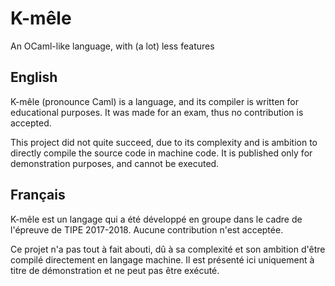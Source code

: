 # K-mêle

An OCaml-like language, with (a lot) less features

## English

K-mêle (pronounce Caml) is a language, and its compiler is written for educational purposes. It was made for an exam, thus no contribution is accepted.

This project did not quite succeed, due to its complexity and is ambition to directly compile the source code in machine code.
It is published only for demonstration purposes, and cannot be executed.

## Français

K-mêle est un langage qui a été développé en groupe dans le cadre de l'épreuve de TIPE 2017-2018.
Aucune contribution n'est acceptée.

Ce projet n'a pas tout à fait abouti, dû à sa complexité et son ambition d'être compilé directement en langage machine.
Il est présenté ici uniquement à titre de démonstration et ne peut pas être exécuté.